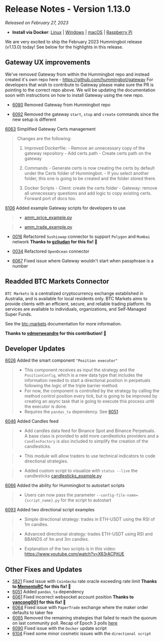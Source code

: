 # Release Notes - Version 1.13.0

*Released on February 27, 2023*

- **Install via Docker**: [Linux](/installation/docker/#linuxubuntu) | [Windows](/installation/docker/#windows) | [macOS](/installation/docker/#macos) | [Raspberry Pi](/installation/raspberry-pi/#install-via-docker)

We are very excited to ship the February 2023 Hummingbot release (v1.13.0) today! See below for the highlights in this release.

## Gateway UX improvements

We've removed Gateway from within the Hummingbot repo and instead created it's own repo here - <https://github.com/hummingbot/gateway>
For developers that wish to contribute to Gateway please make sure the PR is pointing to the correct repo above. We will be updating the documentation soon with instructions on how to install Gateway using the new repo.

- [6080](https://github.com/hummingbot/hummingbot/pull/6080) Removed Gateway from Hummingbot repo

- [6092](https://github.com/hummingbot/hummingbot/pull/6092) Removed the gateway `start`, `stop` and `create` commands since the new setup is different

[6063](https://github.com/hummingbot/hummingbot/pull/6063) Simplified Gateway Certs management

> Changes are the following:
>
>   1. Improved Dockerfile:
>     - Remove an unnecessary copy of the gateway repository
>     - Add certs path
>     - Create certs path on the gateway
>
>   2. Commands
>     - Generate certs is now creating the certs by default under the Certs folder of Hummingbot.
>     - If you select another folder, this one is going to be created and the folder stored there.
>
>   3. Docker Scripts
>     - Client: create the certs folder
>     - Gateway: remove all unnecessary questions and add logic to copy existing certs. Forward port of docs too.

[6106](https://github.com/hummingbot/hummingbot/pull/6106) Added example Gateway scripts for developers to use

> - [amm_price_example.py](https://github.com/hummingbot/hummingbot/blob/master/scripts/amm_price_example.py)
  
> - [amm_trade_example.py](https://github.com/hummingbot/hummingbot/blob/master/scripts/amm_trade_example.py)

- [0016](https://github.com/hummingbot/gateway/pull/0016) Refactored `Sushiswap` connector to support `Polygon` and `Mumbai` network **Thanks to [gzliudan](https://github.com/gzliudan) for this fix! 🙏**

- [0034](https://github.com/hummingbot/gateway/pull/0034) Refactored `OpenOcean` connector

- [6067](https://github.com/hummingbot/hummingbot/pull/6067) Fixed issue where Gateway wouldn't start when passphrase is a number

## Readded BTC Markets Connector

`BTC Markets` is a centralized cryptocurrency exchange established in Australia, and is available for local residents only. BTC Markets aims to provide clients with an efficient, secure, and reliable trading platform. Its services are available to individuals, organizations, and Self-Managed Super Funds.

See the [btc-markets](/exchanges/btc-markets/) documentation for more information.

**Thanks to [vdmerweandre](https://github.com/vdmerweandre) for this contribution! 🙏**

## Developer Updates

[6026](https://github.com/hummingbot/hummingbot/pull/6026) Added the smart component `"Position executor"`

> - This component receives as input the strategy and the `PositionConfig`, which is a new data type that includes the information needed to start a directional position in perpetuals following the logic of the triple barrier method.
> - For now, the component is controlled by the strategy by calling the method control position every tick, but is going to be improved by creating an async task that is going to execute this process until the executor is done.
> - Requires the `pandas_ta` dependency. See [6051](https://github.com/hummingbot/hummingbot/pull/6051)

[6046](https://github.com/hummingbot/hummingbot/pull/6046) Added Candles feed
  
> - Add candles data feed for Binance Spot and Binance Perpetuals. A base class is provided to add more candlesticks providers and a `CandlesFactory` is also included to simplify the creation of the candlesticks.

> - This module will allow traders to use technical indicators to code directional strategies.

> - Added custom script to visualize with `status --live` the candlesticks [candlesticks_example.py](https://github.com/hummingbot/hummingbot/blob/master/scripts/candlesticks_example.py)

[6066](https://github.com/hummingbot/hummingbot/pull/6066) Added the ability for Hummingbot to autostart scripts

> - Users can now pass the parameter `--config-file-name={script_name}.py` for the script to autostart

[6093](https://github.com/hummingbot/hummingbot/pull/6093) Added two directional script examples
  
> - Simple directional strategy: trades in ETH-USDT using the RSI of 1m candles.

> - Advanced directional strategy: trades ETH-USDT using RSI and BBANDS of 1m and 3m candles.

> - Explanation of the two scripts is in this video: <https://www.youtube.com/watch?v=X63rACPjtUE>

## Other Fixes and Updates

- [5821](https://github.com/hummingbot/hummingbot/pull/5821) Fixed issue with `CoinGecko` rate oracle exceeding rate limit **Thanks to [MementoRC](https://github.com/MementoRC) for this fix! 🙏**
- [6051](https://github.com/hummingbot/hummingbot/pull/6051) Added `pandas_ta` dependency
- [6061](https://github.com/hummingbot/hummingbot/pull/6061) Fixed incorrect websocket account position **Thanks to [yancong001](https://github.com/yancong001) for this fix! 🙏**
- [6064](https://github.com/hummingbot/hummingbot/pull/6064) Fixed issue with `PaperTrade` exchange where the maker order defaults to taker fee
- [6065](https://github.com/hummingbot/hummingbot/pull/6065) Removed the remaining strategies that failed to reach the quorum on last community poll. Recap of Epoch 3 polls [here](https://blog.hummingbot.org/epoch-3-polls/)
- [6090](https://github.com/hummingbot/hummingbot/pull/6090) Fixed issue with the `Docker` update script
- [6104](https://github.com/hummingbot/hummingbot/pull/6104) Fixed some minor cosmetic issues with the `directional script`
